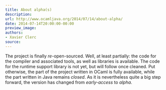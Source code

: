 ```yaml
---
title: About alpha(s)
description:
url: http://www.ocamljava.org/2014/07/14/about-alpha/
date: 2014-07-14T20:00:00-00:00
preview_image:
authors:
- Xavier Clerc
source:
---
```


<p>The project is finally <em>re</em>-open-sourced. Well, at least partially: the code for the compiler and associated tools, as well as libraries is available. The code for the runtime support library is not yet, but will follow once cleaned. Put otherwise, the part of the project written in OCaml is fully available, while the part written in Java remains <em>closed</em>. As it is nevertheless quite a big step forward, the version has changed from <em>early-access</em> to <em>alpha</em>.</p>

